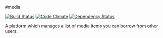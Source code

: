 #media

[![Build Status](https://travis-ci.org/thomaseger/media.png?branch=master)](https://travis-ci.org/thomaseger/media) [![Code Climate](https://codeclimate.com/github/thomaseger/media.png)](https://codeclimate.com/github/thomaseger/media) [![Dependency Status](https://gemnasium.com/thomaseger/media.png)](https://gemnasium.com/thomaseger/media)

A platform which manages a list of media items you can borrow from other users.
